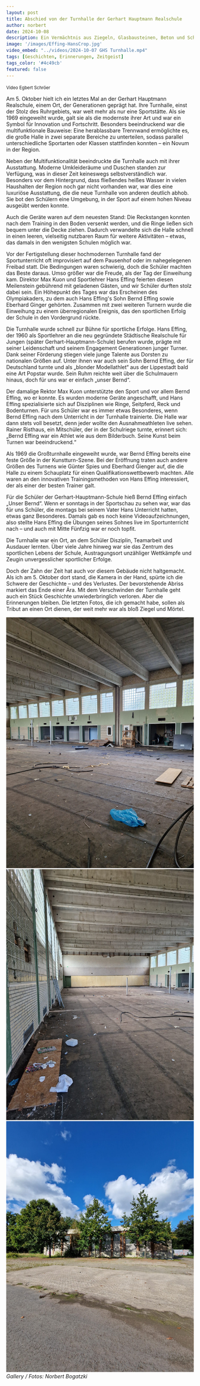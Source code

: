 ```yaml
---
layout: post
title: Abschied von der Turnhalle der Gerhart Hauptmann Realschule
author: norbert
date: 2024-10-08
description: Ein Vermächtnis aus Ziegeln, Glasbausteinen, Beton und Schweiß. Bevor der Bagger kommt - ein letzter Blick.
image: '/images/Effing-HansCrop.jpg'
video_embed: "../videos/2024-10-07 GHS Turnhalle.mp4"
tags: [Geschichten, Erinnerungen, Zeitgeist]
tags_color: '#4c49cb'
featured: false
---
```

<small> Video Egbert Schröer</small>

Am 5. Oktober hielt ich ein letztes Mal an der Gerhart Hauptmann Realschule, einem Ort, der Generationen geprägt hat. Ihre Turnhalle, einst der Stolz des Ruhrgebiets, war weit mehr als nur eine Sportstätte. Als sie 1969 eingeweiht wurde, galt sie als die modernste ihrer Art und war ein Symbol für Innovation und Fortschritt. Besonders beeindruckend war die multifunktionale Bauweise: Eine herablassbare Trennwand ermöglichte es, die große Halle in zwei separate Bereiche zu unterteilen, sodass parallel unterschiedliche Sportarten oder Klassen stattfinden konnten – ein Novum in der Region.

Neben der Multifunktionalität beeindruckte die Turnhalle auch mit ihrer Ausstattung. Moderne Umkleideräume und Duschen standen zur Verfügung, was in dieser Zeit keineswegs selbstverständlich war. Besonders vor dem Hintergrund, dass fließendes heißes Wasser in vielen Haushalten der Region noch gar nicht vorhanden war, war dies eine luxuriöse Ausstattung, die die neue Turnhalle von anderen deutlich abhob. Sie bot den Schülern eine Umgebung, in der Sport auf einem hohen Niveau ausgeübt werden konnte.

Auch die Geräte waren auf dem neuesten Stand: Die Reckstangen konnten nach dem Training in den Boden versenkt werden, und die Ringe ließen sich bequem unter die Decke ziehen. Dadurch verwandelte sich die Halle schnell in einen leeren, vielseitig nutzbaren Raum für weitere Aktivitäten – etwas, das damals in den wenigsten Schulen möglich war.

Vor der Fertigstellung dieser hochmodernen Turnhalle fand der Sportunterricht oft improvisiert auf dem Pausenhof oder im nahegelegenen Freibad statt. Die Bedingungen waren schwierig, doch die Schüler machten das Beste daraus. Umso größer war die Freude, als der Tag der Einweihung kam. Direktor Max Kuon und Sportlehrer Hans Effing feierten diesen Meilenstein gebührend mit geladenen Gästen, und wir Schüler durften stolz dabei sein. Ein Höhepunkt des Tages war das Erscheinen des Olympiakaders, zu dem auch Hans Effing's Sohn Bernd Effing sowie Eberhard Ginger gehörten. Zusammen mit zwei weiteren Turnern wurde die Einweihung zu einem überregionalen Ereignis, das den sportlichen Erfolg der Schule in den Vordergrund rückte.

Die Turnhalle wurde schnell zur Bühne für sportliche Erfolge. Hans Effing, der 1960 als Sportlehrer an die neu gegründete Städtische Realschule für Jungen (später Gerhart-Hauptmann-Schule) berufen wurde, prägte mit seiner Leidenschaft und seinem Engagement Generationen junger Turner. Dank seiner Förderung stiegen viele junge Talente aus Dorsten zu nationalen Größen auf. Unter ihnen war auch sein Sohn Bernd Effing, der für Deutschland turnte und als „blonder Modellathlet“ aus der Lippestadt bald eine Art Popstar wurde. Sein Ruhm reichte weit über die Schulmauern hinaus, doch für uns war er einfach „unser Bernd“.

Der damalige Rektor Max Kuon unterstützte den Sport und vor allem Bernd Effing, wo er konnte. Es wurden moderne Geräte angeschafft, und Hans Effing spezialisierte sich auf Disziplinen wie Ringe, Seitpferd, Reck und Bodenturnen. Für uns Schüler war es immer etwas Besonderes, wenn Bernd Effing nach dem Unterricht in der Turnhalle trainierte. Die Halle war dann stets voll besetzt, denn jeder wollte den Ausnahmeathleten live sehen. Rainer Risthaus, ein Mitschüler, der in der Schulriege turnte, erinnert sich: „Bernd Effing war ein Athlet wie aus dem Bilderbuch. Seine Kunst beim Turnen war beeindruckend.“

Als 1969 die Großturnhalle eingeweiht wurde, war Bernd Effing bereits eine feste Größe in der Kunstturn-Szene. Bei der Eröffnung traten auch andere Größen des Turnens wie Günter Spies und Eberhard Gienger auf, die die Halle zu einem Schauplatz für einen Qualifikationswettbewerb machten. Alle waren an den innovativen Trainingsmethoden von Hans Effing interessiert, der als einer der besten Trainer galt.

Für die Schüler der Gerhart-Hauptmann-Schule hieß Bernd Effing einfach „Unser Bernd“. Wenn er sonntags in der Sportschau zu sehen war, war das für uns Schüler, die montags bei seinem Vater Hans Unterricht hatten, etwas ganz Besonderes. Damals gab es noch keine Videoaufzeichnungen, also stellte Hans Effing die Übungen seines Sohnes live im Sportunterricht nach – und auch mit Mitte Fünfzig war er noch topfit.

Die Turnhalle war ein Ort, an dem Schüler Disziplin, Teamarbeit und Ausdauer lernten. Über viele Jahre hinweg war sie das Zentrum des sportlichen Lebens der Schule, Austragungsort unzähliger Wettkämpfe und Zeugin unvergesslicher sportlicher Erfolge.

Doch der Zahn der Zeit hat auch vor diesem Gebäude nicht haltgemacht. Als ich am 5. Oktober dort stand, die Kamera in der Hand, spürte ich die Schwere der Geschichte – und des Verlustes. Der bevorstehende Abriss markiert das Ende einer Ära. Mit dem Verschwinden der Turnhalle geht auch ein Stück Geschichte unwiederbringlich verloren. Aber die Erinnerungen bleiben. Die letzten Fotos, die ich gemacht habe, sollen als Tribut an einen Ort dienen, der weit mehr war als bloß Ziegel und Mörtel.

<div class="gallery-box">
  <div class="gallery gallery--post">
    <img src="/images/Halle1.jpg" loading="lazy" alt="Turnhalle">
    <img src="/images/Halle2.jpg" loading="lazy" alt="Turnhalle">
    <img src="/images/Halle3.jpg" loading="lazy" alt="Turnhalle">
    </div>
  <em>Gallery / <a target="_blank">Fotos: Norbert Bogatzki</a></em>
</div>

